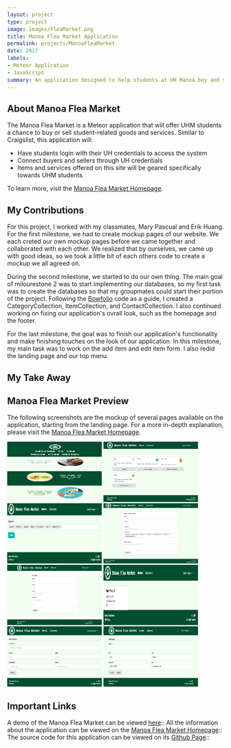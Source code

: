 ```yaml
---
layout: project
type: project
image: images/FleaMarket.png
title: Manoa Flea Market Application
permalink: projects/ManoaFleaMarket
date: 2017
labels:
- Meteor Application
- JavaScript
summary: An application designed to help students at UH Manoa buy and sell items including textbooks, dormitory furniture, and school supplies. 
---
```


## About Manoa Flea Market

The Manoa Flea Market is a Meteor application that will offer UHM students a chance to buy or sell student-related goods and services. Similar to Craigslist, this application will:

* Have students login with their UH credentials to access the system
* Connect buyers and sellers through UH credentials
* Items and services offered on this site will be geared specifically towards UHM students

To learn more, visit the [Manoa Flea Market Homepage](https://manoa-flea-market.github.io).

## My Contributions

For this project, I worked with my classmates, Mary Pascual and Erik Huang. For the first milestone, we had to create mockup pages of our website. We each creted our own mockup pages before we came together and collaborated with each other. We realized that by ourselves, we came up with good ideas, so we took a little bit of each others code to create a mockup we all agreed on. 

During the second milestone, we started to do our own thing. The main goal of milourestone 2 was to start implementing our databases, so my first task was to create the databases so that my groupmates could start their portion of the project. Following the [Bowfolio](https://bowfolio.github.io) code as a guide, I created a CategoryCollection, ItemCollection, and ContactCollection. I also continued working on fixing our application's ovrall look, such as the homepage and the footer. 

For the last milestone, the goal was to finish our application's functionality and make finishing touches on the look of our application. In this milestone, my main task was to work on the add item and edit item form. I also redid the landing page and our top menu. 

## My Take Away

## Manoa Flea Market Preview

The following screenshots are the mockup of several pages available on the application, starting from the landing page. For a more in-depth explanation, please visit the [Manoa Flea Market Homepage](https://manoa-flea-market.github.io).

<img width="220px" height="140px" src="images/Landing2.png"/>
<img width="220px" height="140px" src="images/Homepage.png"/>
<img width="220px" height="140px" src="images/ItemList.png"/>
<img width="220px" height="140px" src="images/AddItem.png"/>
<img width="220px" height="140px" src="images/EditItem.png"/>
<img width="220px" height="140px" src="images/Contacts.png"/>
<img width="220px" height="140px" src="images/AddProfile.png"/>
<img width="220px" height="140px" src="images/EditProfile2.png"/>

## Important Links

A demo of the Manoa Flea Market can be viewed [here](https://manoa-flea-market.meteorapp.com)::
All the information about the application can be viewed on the [Manoa Flea Market Homepage](https://manoa-flea-market.github.io)::
The source code for this application can be viewed on its [Github Page](https://github.com/manoa-flea-market/manoa-flea-market)::
